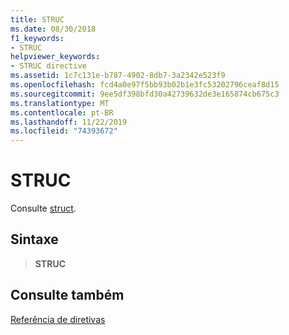 ```yaml
---
title: STRUC
ms.date: 08/30/2018
f1_keywords:
- STRUC
helpviewer_keywords:
- STRUC directive
ms.assetid: 1c7c131e-b787-4902-8db7-3a2342e523f9
ms.openlocfilehash: fcd4a0e97f5bb93b02b1e3fc53202796ceaf8d15
ms.sourcegitcommit: 9ee5df398bfd30a42739632de3e165874cb675c3
ms.translationtype: MT
ms.contentlocale: pt-BR
ms.lasthandoff: 11/22/2019
ms.locfileid: "74393672"
---
```

# <a name="struc"></a>STRUC

Consulte [struct](../../assembler/masm/struct-masm.md).

## <a name="syntax"></a>Sintaxe

> **STRUC**

## <a name="see-also"></a>Consulte também

[Referência de diretivas](directives-reference.md)
